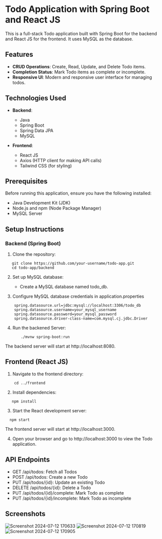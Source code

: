 # Todo Application with Spring Boot and React JS

This is a full-stack Todo application built with Spring Boot for the backend and React JS for the frontend. It uses MySQL as the database.

## Features

- **CRUD Operations**: Create, Read, Update, and Delete Todo items.
- **Completion Status**: Mark Todo items as complete or incomplete.
- **Responsive UI**: Modern and responsive user interface for managing todos.

## Technologies Used

- **Backend**:
  - Java
  - Spring Boot
  - Spring Data JPA
  - MySQL

- **Frontend**:
  - React JS
  - Axios (HTTP client for making API calls)
  - Tailwind CSS (for styling)

## Prerequisites

Before running this application, ensure you have the following installed:

- Java Development Kit (JDK)
- Node.js and npm (Node Package Manager)
- MySQL Server

## Setup Instructions

### Backend (Spring Boot)

1. Clone the repository:
```
   git clone https://github.com/your-username/todo-app.git
   cd todo-app/backend
```
2. Set up MySQL database:
    - Create a MySQL database named todo_db.
   
3. Configure MySQL database credentials in application.properties
```
    spring.datasource.url=jdbc:mysql://localhost:3306/todo_db
    spring.datasource.username=your_mysql_username
    spring.datasource.password=your_mysql_password
    spring.datasource.driver-class-name=com.mysql.cj.jdbc.Driver
```
4. Run the backened Server: 
   
```
       ./mvnw spring-boot:run
```
The backend server will start at http://localhost:8080.

## Frontend (React JS)
1. Navigate to the frontend directory:
```
    cd ../frontend
```   
2. Install dependencies:    
 ``` 
    npm install
 ```
3. Start the React development server:
 ``` 
   npm start
```
  The frontend server will start at http://localhost:3000.

  
4. Open your browser and go to http://localhost:3000 to view the Todo application.

## API Endpoints
- GET /api/todos: Fetch all Todos
- POST /api/todos: Create a new Todo
- PUT /api/todos/{id}: Update an existing Todo
- DELETE /api/todos/{id}: Delete a Todo
- PUT /api/todos/{id}/complete: Mark Todo as complete
- PUT /api/todos/{id}/incomplete: Mark Todo as incomplete

## Screenshots
![Screenshot 2024-07-12 170633](https://github.com/user-attachments/assets/731c1c24-828f-4e37-8d95-82ede5363511)
![Screenshot 2024-07-12 170819](https://github.com/user-attachments/assets/b85044b8-5e90-4965-be42-ce422ba24293)
![Screenshot 2024-07-12 170905](https://github.com/user-attachments/assets/49c846c1-653e-44ca-be42-8ba9fd451b9d)
